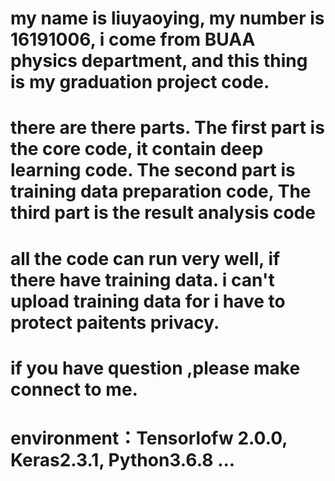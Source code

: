 # my name is liuyaoying, my number is 16191006, i come from BUAA physics department, and this thing is my graduation project code.
# there are there parts. The first part is the core code, it contain deep learning code. The second part is training data preparation code, The third part is the result analysis code
# all the code can run very well, if there have training data. i can't upload training data for i have to protect paitents privacy. 
# if you have question ,please make connect to me.
# environment：Tensorlofw 2.0.0, Keras2.3.1, Python3.6.8  ... 
